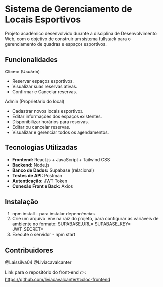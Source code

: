 # Sistema de Gerenciamento de Locais Esportivos
Projeto acadêmico desenvolvido durante a disciplina de Desenvolvimento Web, com o objetivo de construir um sistema fullstack para o gerenciamento de quadras e espaços esportivos.

## Funcionalidades
Cliente (Usuário)
- Reservar espaços esportivos.
- Visualizar suas reservas ativas.
- Confirmar e Cancelar reservas.

Admin (Proprietário do local)
- Cadastrar novos locais esportivos.
- Editar informações dos espaços existentes.
- Disponibilizar horários para reservas.
- Editar ou cancelar reservas.
- Visualizar e gerenciar todos os agendamentos.

## Tecnologias Utilizadas
- **Frontend:** React.js + JavaScript + Tailwind CSS  
- **Backend:** Node.js  
- **Banco de Dados:** Supabase (relacional)  
- **Testes de API:** Postman
- **Autenticação:** JWT Token
- **Conexão Front e Back:** Axios

## Instalação
1. npm install - para instalar dependências
2. Crie um arquivo .env na raiz do projeto, para configurar as variáveis de ambiente no formato:
    SUPABASE_URL=<sua-url-supabase>
    SUPABASE_KEY=<sua-chave-supabase>
    JWT_SECRET=<chave-jwt>
3. Execute o servidor - npm start

## Contribuidores
@Laissilva04 @Liviacavalcanter

Link para o repositório do front-end 👉: https://github.com/liviacavalcanter/tocloc-frontend
